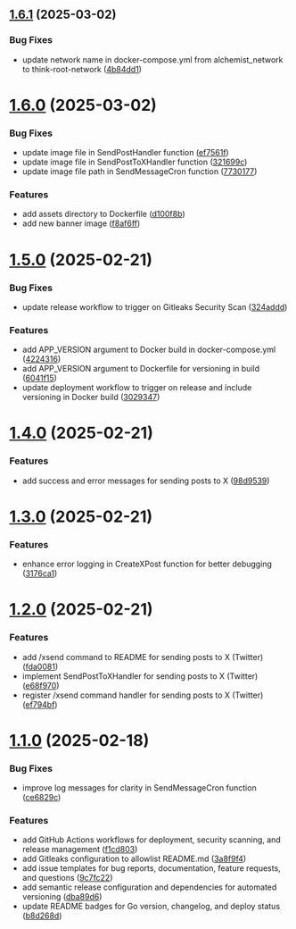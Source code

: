 ## [1.6.1](https://github.com/think-root/telegram-connector/compare/v1.6.0...v1.6.1) (2025-03-02)


### Bug Fixes

* update network name in docker-compose.yml from alchemist_network to think-root-network ([4b84dd1](https://github.com/think-root/telegram-connector/commit/4b84dd1d529bc8752330c9b57d8c069603cb8d1c))

# [1.6.0](https://github.com/Think-Root/chappie_bot/compare/v1.5.0...v1.6.0) (2025-03-02)


### Bug Fixes

* update image file in SendPostHandler function ([ef7561f](https://github.com/Think-Root/chappie_bot/commit/ef7561f8624dae3ff3eed31cfba38db7a15796db))
* update image file in SendPostToXHandler function ([321699c](https://github.com/Think-Root/chappie_bot/commit/321699cd9d1f03d38643f739bc6eec3034838f7e))
* update image file path in SendMessageCron function ([7730177](https://github.com/Think-Root/chappie_bot/commit/7730177e97cc6698e71ece18a28d0cc846b23151))


### Features

* add assets directory to Dockerfile ([d100f8b](https://github.com/Think-Root/chappie_bot/commit/d100f8b957607286108a21a169e208fd4831d669))
* add new banner image ([f8af6ff](https://github.com/Think-Root/chappie_bot/commit/f8af6ffbb5cdd5a5b42a510ba619c4ab2e3b9c6d))

# [1.5.0](https://github.com/Think-Root/chappie_bot/compare/v1.4.0...v1.5.0) (2025-02-21)


### Bug Fixes

* update release workflow to trigger on Gitleaks Security Scan ([324addd](https://github.com/think-root/telegram-connector/commit/324addd300b02b5892140cb43222e59d681cf02c))


### Features

* add APP_VERSION argument to Docker build in docker-compose.yml ([4224316](https://github.com/think-root/telegram-connector/commit/422431617a2644cd245502a3b6bc3d78e4254eba))
* add APP_VERSION argument to Dockerfile for versioning in build ([6041f15](https://github.com/think-root/telegram-connector/commit/6041f15a5070c1afdfe00d0fd2be347d2204a9b6))
* update deployment workflow to trigger on release and include versioning in Docker build ([3029347](https://github.com/think-root/telegram-connector/commit/3029347c3c5f303cc8a1c75a80467b7a499ea104))

# [1.4.0](https://github.com/think-root/telegram-connector/compare/v1.3.0...v1.4.0) (2025-02-21)


### Features

* add success and error messages for sending posts to X ([98d9539](https://github.com/think-root/telegram-connector/commit/98d9539f186f80708e388938a9c327371cf2da99))

# [1.3.0](https://github.com/think-root/telegram-connector/compare/v1.2.0...v1.3.0) (2025-02-21)


### Features

* enhance error logging in CreateXPost function for better debugging ([3176ca1](https://github.com/think-root/telegram-connector/commit/3176ca1306de3c33d55e52b9a0a26bd93ca2a225))

# [1.2.0](https://github.com/think-root/telegram-connector/compare/v1.1.0...v1.2.0) (2025-02-21)


### Features

* add /xsend command to README for sending posts to X (Twitter) ([fda0081](https://github.com/think-root/telegram-connector/commit/fda00814260638298ea7393423fd06616b619aaf))
* implement SendPostToXHandler for sending posts to X (Twitter) ([e68f970](https://github.com/think-root/telegram-connector/commit/e68f9704a6ef6aa013c88a370c885356edb7fe8d))
* register /xsend command handler for sending posts to X (Twitter) ([ef794bf](https://github.com/think-root/telegram-connector/commit/ef794bf462a0e675cbdd00527b7c12331aa78284))

# [1.1.0](https://github.com/think-root/telegram-connector/compare/v1.0.5...v1.1.0) (2025-02-18)


### Bug Fixes

* improve log messages for clarity in SendMessageCron function ([ce6829c](https://github.com/think-root/telegram-connector/commit/ce6829cea540367c7273fe3ee6b8b1dfef27b1c3))


### Features

* add GitHub Actions workflows for deployment, security scanning, and release management ([f1cd803](https://github.com/think-root/telegram-connector/commit/f1cd80379e881ab455644d99ddf9def979cd60d5))
* add Gitleaks configuration to allowlist README.md ([3a8f9f4](https://github.com/think-root/telegram-connector/commit/3a8f9f45cfa5d8bcc0e4be2783c74b228b14bae3))
* add issue templates for bug reports, documentation, feature requests, and questions ([9c7fc22](https://github.com/think-root/telegram-connector/commit/9c7fc2257c94ba6afc3b4c01bb14eab5627fac45))
* add semantic release configuration and dependencies for automated versioning ([dba89d6](https://github.com/think-root/telegram-connector/commit/dba89d6f3662e9702164b3aa42ffcd078906daea))
* update README badges for Go version, changelog, and deploy status ([b8d268d](https://github.com/think-root/telegram-connector/commit/b8d268d13793718c75420b24f41d165595135026))

